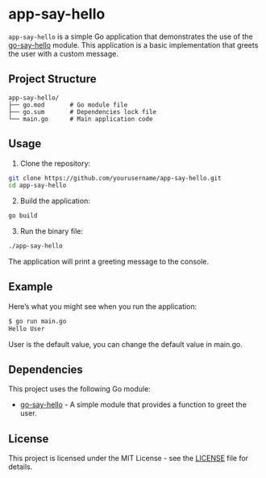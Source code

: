 # app-say-hello
`app-say-hello` is a simple Go application that demonstrates the use of the [go-say-hello](https://github.com/mhaatha/go-say-hello) module. This application is a basic implementation that greets the user with a custom message.

## Project Structure
```plaintext
app-say-hello/
├── go.mod       # Go module file
├── go.sum       # Dependencies lock file
└── main.go      # Main application code
```

## Usage
1. Clone the repository:
```bash
git clone https://github.com/yourusername/app-say-hello.git
cd app-say-hello
```

2. Build the application:
```bash
go build
```

3. Run the binary file:
```bash
./app-say-hello
```
The application will print a greeting message to the console.

## Example
Here’s what you might see when you run the application:

```bash
$ go run main.go
Hello User
```

User is the default value, you can change the default value in main.go.

## Dependencies
This project uses the following Go module:
- [go-say-hello](https://github.com/mhaatha/go-say-hello) - A simple module that provides a function to greet the user.

## License
This project is licensed under the MIT License - see the [LICENSE](https://github.com/mhaatha/go-say-hello/blob/main/LICENSE) file for details.
